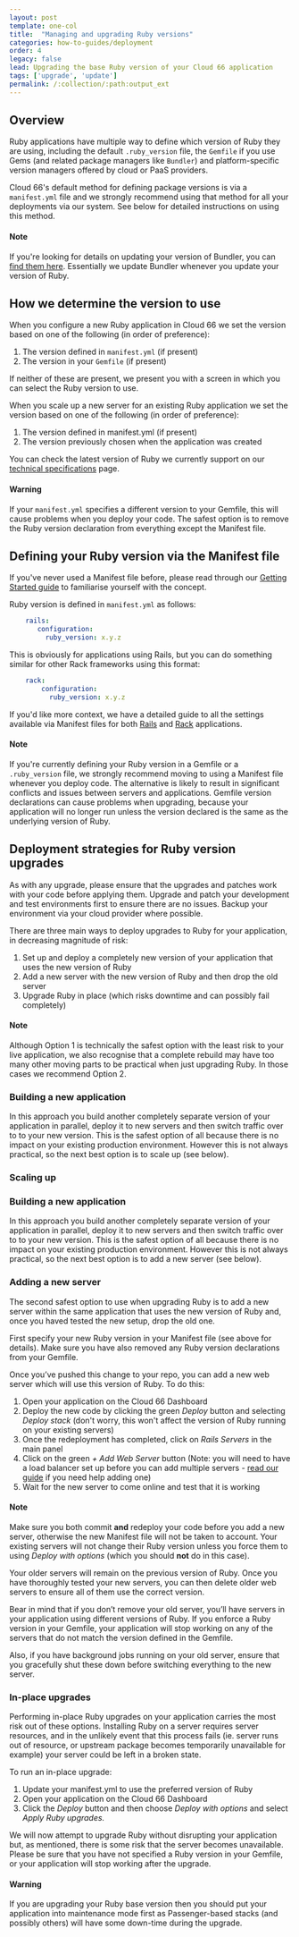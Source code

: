 ```yaml
---
layout: post
template: one-col
title:  "Managing and upgrading Ruby versions"
categories: how-to-guides/deployment
order: 4
legacy: false
lead: Upgrading the base Ruby version of your Cloud 66 application
tags: ['upgrade', 'update']
permalink: /:collection/:path:output_ext
---
```


## Overview

Ruby applications have multiple way to define which version of Ruby they are using, including the default `.ruby_version` file, the `Gemfile` if you use Gems (and related package managers like `Bundler`) and platform-specific version managers offered by cloud or PaaS providers.

Cloud 66's default method for defining package versions is via a `manifest.yml` file and we strongly recommend using that method for all your deployments via our system. See below for detailed instructions on using this method. 

#### Note
<div class="notice"><p>If you're looking for details on updating your version of Bundler, you can <a href="/rails/how-to-guides/deployment/applying-upgrades.html#bundler">find them here</a>. Essentially we update Bundler whenever you update your version of Ruby.</p></div>

## How we determine the version to use

When you configure a new Ruby application in Cloud 66 we set the version based on one of the following (in order of preference):

1. The version defined in `manifest.yml` (if present)
2. The version in your `Gemfile` (if present)

If neither of these are present, we present you with a screen in which you can select the Ruby version to use. 

When you scale up a new server for an existing Ruby application we set the version based on one of the following (in order of preference):

1. The version defined in manifest.yml (if present)
2. The version previously chosen when the application was created

You can check the latest version of Ruby we currently support on our [technical specifications](/rails/resources/technical-specifications.html#component-versions) page.

#### Warning
<div class="notice notice-warning"><p>
If your <code>manifest.yml</code> specifies a different version to your Gemfile, this will cause problems when you deploy your code. The safest option is to remove the Ruby version declaration from everything except the Manifest file.</p></div> 

## Defining your Ruby version via the Manifest file

If you've never used a Manifest file before, please read through our [Getting Started guide](/rails/quickstarts/getting-started-with-manifest.html) to familiarise yourself with the concept. 

Ruby version is defined in `manifest.yml` as follows:

```yaml
    rails:
       configuration:
         ruby_version: x.y.z
```

This is obviously for applications using Rails, but you can do something similar for other Rack frameworks using this format:

```yaml
    rack:
        configuration:
          ruby_version: x.y.z
```

If you'd like more context, we have a detailed guide to all the settings available via Manifest files for both [Rails](/rails/how-to-guides/deployment/building-a-manifest-file.html#rails) and [Rack](/rails/how-to-guides/deployment/building-a-manifest-file.html#rack) applications.

#### Note
<div class="notice"><p>
If you're currently defining your Ruby version in a Gemfile or a <code>.ruby_version</code> file, we strongly recommend moving to using a Manifest file whenever you deploy code. The alternative is likely to result in significant conflicts and issues between servers and applications. Gemfile version declarations can cause problems when upgrading, because your application will no longer run unless the version declared is the same as the underlying version of Ruby.</p></div>

## Deployment strategies for Ruby version upgrades

As with any upgrade, please ensure that the upgrades and patches work with your code before applying them. Upgrade and patch your development and test environments first to ensure there are no issues. Backup your environment via your cloud provider where possible.

There are three main ways to deploy upgrades to Ruby for your application, in decreasing magnitude of risk:

1. Set up and deploy a completely new version of your application that uses the new version of Ruby
2. Add a new server with the new version of Ruby and then drop the old server
3. Upgrade Ruby in place (which risks downtime and can possibly fail completely)

#### Note
<div class="notice"><p>
Although Option 1 is technically the safest option with the least risk to your live application, we also recognise that a complete rebuild may have too many other moving parts to be practical when just upgrading Ruby. In those cases we recommend Option 2. </p></div>

### Building a new application

In this approach you build another completely separate version of your application in parallel, deploy it to new servers and then switch traffic over to to your new version. This is the safest option of all because there is no impact on your existing production environment. However this is not always practical, so the next best option is to scale up (see below).

### Scaling up

### Building a new application

In this approach you build another completely separate version of your application in parallel, deploy it to new servers and then switch traffic over to to your new version. This is the safest option of all because there is no impact on your existing production environment. However this is not always practical, so the next best option is to add a new server (see below).

### Adding a new server

The second safest option to use when upgrading Ruby is to add a new server within the same application that uses the new version of Ruby and, once you haved tested the new setup, drop the old one.

First specify your new Ruby version in your Manifest file (see above for details). Make sure you have also removed any Ruby version declarations from your Gemfile.

Once you’ve pushed this change to your repo, you can add a new web server which will use this version of Ruby. To do this:

1. Open your application on the Cloud 66 Dashboard
2. Deploy the new code by clicking the green *Deploy* button and selecting *Deploy stack* (don't worry, this won't affect the version of Ruby running on your existing servers)
3. Once the redeployment has completed, click on *Rails Servers* in the main panel
4. Click on the green *+ Add Web Server* button (Note: you will need to have a load balancer set up before you can add multiple servers - [read our guide](/rails/tutorials/load-balancing.html) if you need help adding one)
5. Wait for the new server to come online and test that it is working

#### Note
<div class="notice notice-warning">
<p>Make sure you both commit <strong>and</strong> redeploy your code before you add a new server, otherwise the new Manifest file will not be taken to account. Your existing servers will not change their Ruby version unless you force them to using <em>Deploy with options</em> (which you should <strong>not</strong> do in this case). </p>
</div>

Your older servers will remain on the previous version of Ruby. Once you have thoroughly tested your new servers, you can then delete older web servers to ensure all of them use the correct version.

Bear in mind that if you don’t remove your old server, you’ll have servers in your application using different versions of Ruby. If you enforce a Ruby version in your Gemfile, your application will stop working on any of the servers that do not match the version defined in the Gemfile.

Also, if you have background jobs running on your old server, ensure that you gracefully shut these down before switching everything to the new server.

### In-place upgrades

Performing in-place Ruby upgrades on your application carries the most risk out of these options. Installing Ruby on a server requires server resources, and in the unlikely event that this process fails (ie. server runs out of resource, or upstream package becomes temporarily unavailable for example) your server could be left in a broken state.

To run an in-place upgrade:

1. Update your manifest.yml to use the preferred version of Ruby
2. Open your application on the Cloud 66 Dashboard
3. Click the *Deploy* button and then choose *Deploy with options* and select *Apply Ruby upgrades.*

We will now attempt to upgrade Ruby without disrupting your application but, as mentioned, there is some risk that the server becomes unavailable. Please be sure that you have not specified a Ruby version in your Gemfile, or your application will stop working after the upgrade. 

#### Warning
<div class="notice notice-danger">
<p>If you are upgrading your Ruby base version then you should put your application into maintenance mode first as Passenger-based stacks (and possibly others) will have some down-time during the upgrade.</p>
</div>